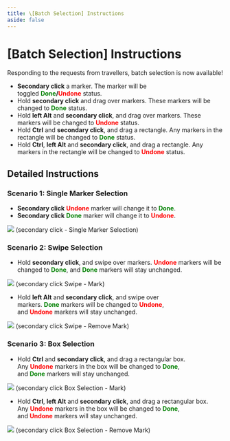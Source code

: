 ```yaml
---
title: \[Batch Selection] Instructions
aside: false
---
```


# [Batch Selection] Instructions

Responding to the requests from travellers, batch selection is now available!

- **Secondary click** a marker. The marker will be toggled <b><span style="color: green">Done</span>/<span style="color: red">Undone</span></b> status.
- Hold **secondary click** and drag over markers. These markers will be changed to <b><span style="color: green">Done</span></b> status.
- Hold **left Alt** and **secondary click**, and drag over markers. These markers will be changed to <b><span style="color: red">Undone</span></b> status.
- Hold **Ctrl** and **secondary click**, and drag a rectangle. Any markers in the rectangle will be changed to <b><span style="color: green">Done</span></b> status.
- Hold **Ctrl**, **left Alt** and **secondary click**, and drag a rectangle. Any markers in the rectangle will be changed to <b><span style="color: red">Undone</span></b> status.

## **Detailed Instructions**

### **Scenario 1: Single Marker Selection**

- **Secondary click** <b><span style="color: red">Undone</span></b> marker will change it to <b><span style="color: green">Done</span></b>.
- **Secondary click** <b><span style="color: green">Done</span></b> marker will change it to <b><span style="color: red">Undone</span></b>.

![](https://assets.yuanshen.site/docs/en/manual/batch1.gif)
(secondary click - Single Marker Selection)

### **Scenario 2: Swipe Selection**

- Hold **secondary click**, and swipe over markers. <b><span style="color: red">Undone</span></b> markers will be changed to <b><span style="color: green">Done</span></b>, and <b><span style="color: green">Done</span></b> markers will stay unchanged.

![](https://assets.yuanshen.site/docs/en/manual/batch2.gif)
(secondary click Swipe - Mark)

- Hold **left Alt** and **secondary click**, and swipe over markers. <b><span style="color: green">Done</span></b> markers will be changed to <b><span style="color: red">Undone</span></b>, and <b><span style="color: red">Undone</span></b> markers will stay unchanged.

![](https://assets.yuanshen.site/docs/en/manual/batch3.gif)
(secondary click Swipe - Remove Mark)

### **Scenario 3: Box Selection**

- Hold **Ctrl** and **secondary click**, and drag a rectangular box. Any <b><span style="color: red">Undone</span></b> markers in the box will be changed to <b><span style="color: green">Done</span></b>, and <b><span style="color: green">Done</span></b> markers will stay unchanged.

![](https://assets.yuanshen.site/docs/en/manual/batch4.gif)
(secondary click Box Selection - Mark)

- Hold **Ctrl**, **left Alt** and **secondary click**, and drag a rectangular box. Any <b><span style="color: red">Undone</span></b> markers in the box will be changed to <b><span style="color: green">Done</span></b>, and <b><span style="color: red">Undone</span></b> markers will stay unchanged.

![](https://assets.yuanshen.site/docs/en/manual/batch5.gif)
(secondary click Box Selection - Remove Mark)
